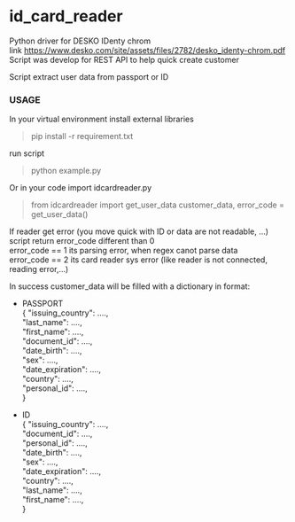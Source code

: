 id_card_reader
=============
Python driver for DESKO IDenty chrom  
link <https://www.desko.com/site/assets/files/2782/desko_identy-chrom.pdf>  
Script was develop for  REST API to help quick create customer 

Script extract user data from passport or ID

### USAGE 
In your virtual environment install external libraries
> pip install -r requirement.txt

run script
> python example.py


Or in your code import idcardreader.py 
> from idcardreader import get_user_data 
> customer_data, error_code = get_user_data()  

If reader get error (you move quick with ID or data are not readable, ...) script return error_code different than 0  
error_code == 1 its parsing error, when regex canot parse data  
error_code == 2 its card reader sys error (like reader is not connected, reading error,...)

In success customer_data will be filled with a dictionary in format:
* PASSPORT  
{
"issuing_country": ....,  
"last_name": ....,  
"first_name": ....,  
"document_id": ....,  
"date_birth": ....,  
"sex": ....,  
"date_expiration": ....,  
"country": ....,  
"personal_id": ....,  
}

* ID  
{
"issuing_country": ....,  
"document_id": ....,  
"personal_id": ....,  
"date_birth": ....,  
"sex": ....,  
"date_expiration": ....,  
"country": ....,  
"last_name": ....,  
"first_name": ....,  
}